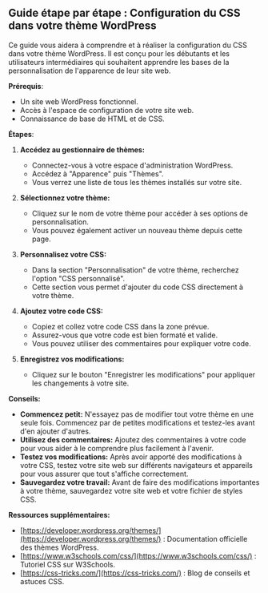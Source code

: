 ##  Guide étape par étape : Configuration du CSS dans votre thème WordPress

Ce guide vous aidera à comprendre et à réaliser la configuration du CSS dans votre thème WordPress. Il est conçu pour les débutants et les utilisateurs intermédiaires qui souhaitent apprendre les bases de la personnalisation de l'apparence de leur site web.

**Prérequis**:

* Un site web WordPress fonctionnel.
* Accès à l'espace de configuration de votre site web.
* Connaissance de base de HTML et de CSS.

**Étapes**:

1. **Accédez au gestionnaire de thèmes:**
    * Connectez-vous à votre espace d'administration WordPress.
    * Accédez à "Apparence" puis "Thèmes".
    * Vous verrez une liste de tous les thèmes installés sur votre site.

2. **Sélectionnez votre thème:**
    * Cliquez sur le nom de votre thème pour accéder à ses options de personnalisation.
    * Vous pouvez également activer un nouveau thème depuis cette page.

3. **Personnalisez votre CSS:**
    * Dans la section "Personnalisation" de votre thème, recherchez l'option "CSS personnalisé".
    * Cette section vous permet d'ajouter du code CSS directement à votre thème.

4. **Ajoutez votre code CSS:**
    * Copiez et collez votre code CSS dans la zone prévue.
    * Assurez-vous que votre code est bien formaté et valide.
    * Vous pouvez utiliser des commentaires pour expliquer votre code.

5. **Enregistrez vos modifications:**
    * Cliquez sur le bouton "Enregistrer les modifications" pour appliquer les changements à votre site.

**Conseils:**

* **Commencez petit:** N'essayez pas de modifier tout votre thème en une seule fois. Commencez par de petites modifications et testez-les avant d'en ajouter d'autres.
* **Utilisez des commentaires:** Ajoutez des commentaires à votre code pour vous aider à le comprendre plus facilement à l'avenir.
* **Testez vos modifications:** Après avoir apporté des modifications à votre CSS, testez votre site web sur différents navigateurs et appareils pour vous assurer que tout s'affiche correctement.
* **Sauvegardez votre travail:** Avant de faire des modifications importantes à votre thème, sauvegardez votre site web et votre fichier de styles CSS.

**Ressources supplémentaires:**

* [https://developer.wordpress.org/themes/](https://developer.wordpress.org/themes/) : Documentation officielle des thèmes WordPress.
* [https://www.w3schools.com/css/](https://www.w3schools.com/css/) : Tutoriel CSS sur W3Schools.
* [https://css-tricks.com/](https://css-tricks.com/) : Blog de conseils et astuces CSS.



